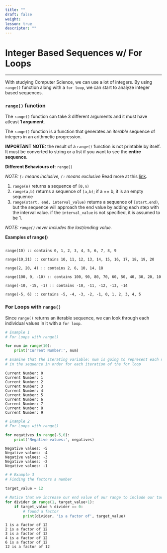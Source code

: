 ```yaml
---
title: ""
draft: false
weight:
lesson: true
descriptor: ""
---
```


# Integer Based Sequences w/ For Loops
---

With studying Computer Science, we can use a lot of integers. By using ```range()``` function along with a ```for loop```, we can start to analyze integer based sequences.

### ```range()``` function

The ```range()``` function can take 3 different arguments and it must have atleast __1 argument__.

The ```range()``` function is a function that generates an _iterable_ sequence of integers in an arithmetic progression.

__IMPORTANT NOTE:__ the result of a ```range()``` function is not printable by itself. It must be converted to string or a list if you want to see the __entire sequence__.

__Different Behaviours of:__ ```range()```

_NOTE: ```[:``` means inclusive, ```(:``` means exclusive_ Read more at this [link](http://zonalandeducation.com/mmts/miscellaneousMath/intervalNotation/intervalNotation.html).

1. ```range(n)``` returns a sequence of ```[0,n)```
2. ```range(a,b)``` returns a sequence of ```[a,b)```; if a == b, it is an empty sequence
3. ```range(start, end, interval_value)``` returns a sequence of ```[start,end)```, but the sequence will approach the end value by adding each step with the interval value. if the ```interval_value``` is not specified, it is assumed to be 1.

_NOTE: ```range()``` never includes the last/ending value._

__Examples of range()__
```

range(10) :: contains 0, 1, 2, 3, 4, 5, 6, 7, 8, 9

range(10,21) :: contains 10, 11, 12, 13, 14, 15, 16, 17, 18, 19, 20

range(2, 20, 4) :: contains 2, 6, 10, 14, 18

range(100, 0, -10) :: contains 100, 90, 80, 70, 60, 50, 40, 30, 20, 10

range(-10, -15, -1) :: contains -10, -11, -12, -13, -14

range(-5, 6) :: contains -5, -4, -3, -2, -1, 0, 1, 2, 3, 4, 5
```

### For Loops with ```range()```

Since ```range()``` returns an iterable sequence, we can look through each individual values in it with a ```for loop```.


```python
# Example 1
# For Loops with range()

for num in range(10):
    print('Current Number:', num)

# Examine that the iterating variable: num is going to represent each number
# in the sequence in order for each iteration of the for loop
```

    Current Number: 0
    Current Number: 1
    Current Number: 2
    Current Number: 3
    Current Number: 4
    Current Number: 5
    Current Number: 6
    Current Number: 7
    Current Number: 8
    Current Number: 9



```python
# Example 2
# For Loops with range()

for negatives in range(-5,0):
    print('Negative values:', negatives)
```

    Negative values: -5
    Negative values: -4
    Negative values: -3
    Negative values: -2
    Negative values: -1



```python
# # Example 3
# Finding the factors a number

target_value = 12

# Notice that we increase our end value of our range to include our target_value
for divider in range(1, target_value+1):
    if target_value % divider == 0:
        # found a factor
        print(divider, 'is a factor of', target_value)
```

    1 is a factor of 12
    2 is a factor of 12
    3 is a factor of 12
    4 is a factor of 12
    6 is a factor of 12
    12 is a factor of 12

